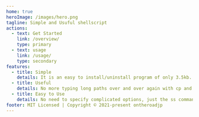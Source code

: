 ```yaml
---
home: true
heroImage: /images/hero.png
tagline: Simple and Usuful shellscript
actions:
  - text: Get Started
    link: /overview/
    type: primary
  - text: usage
    link: /usage/
    type: secondary
features:
  - title: Simple
    details: It is an easy to install/uninstall program of only 3.5kb.
  - title: Useful
    details: No more typing long paths over and over again with cp and mv commands!
  - title: Easy to Use
    details: No need to specify complicated options, just the ss command.
footer: MIT Licensed | Copyright © 2021-present ontheroadjp
---
```


<!-- https://github.com/ycatch/vue-press -->
